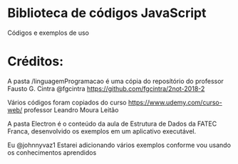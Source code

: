 # Biblioteca de códigos JavaScript

Códigos e exemplos de uso


# Créditos:

A pasta /linguagemProgramacao é uma cópia do reposítório do professor Fausto G. Cintra @fgcintra 
https://github.com/fgcintra/2not-2018-2

Vários códigos foram copiados do curso https://www.udemy.com/curso-web/ professor Leandro Moura Leitão

A pasta Electron é o conteúdo da aula de Estrutura de Dados da FATEC Franca, desenvolvido os exemplos em um aplicativo executável.

Eu @johnnyvaz1 Estarei adicionando vários exemplos conforme vou usando os conhecimentos aprendidos
